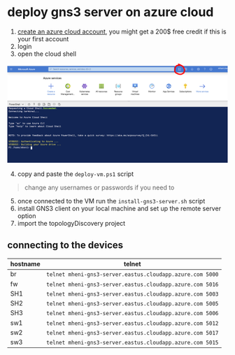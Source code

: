 # deploy gns3 server on azure cloud

1. [create an azure cloud account]([https://azure.microsoft.com/en-us/free/](https://azure.microsoft.com/en-us/free/)), you might get a 200$ free credit if this is your first account 
2. login
3. open the cloud shell

![image how to open cloud shell](https://github.com/MheniMerz/nms-topologyDiscovery/blob/master/azure-deployment/img/open-cloud-shell.PNG)

4. copy and paste the `deploy-vm.ps1` script 
> change any usernames or passwords if you  need to

5. once connected to the VM run the `install-gns3-server.sh` script
6. install GNS3 client on your local machine and set up the remote server option
7. import the topologyDiscovery project

## connecting to the devices

|hostname		  |telnet                        |
|----------------|-------------------------------|
|br            | `telnet mheni-gns3-server.eastus.cloudapp.azure.com 5000` |
|fw          |`telnet mheni-gns3-server.eastus.cloudapp.azure.com 5016`            |
|SH1          |`telnet mheni-gns3-server.eastus.cloudapp.azure.com 5003` |
|SH2          |`telnet mheni-gns3-server.eastus.cloudapp.azure.com 5005` |
|SH3          |`telnet mheni-gns3-server.eastus.cloudapp.azure.com 5006` |
|sw1          |`telnet mheni-gns3-server.eastus.cloudapp.azure.com 5012` |
|sw2          |`telnet mheni-gns3-server.eastus.cloudapp.azure.com 5017` |
|sw3          |`telnet mheni-gns3-server.eastus.cloudapp.azure.com 5015` |
